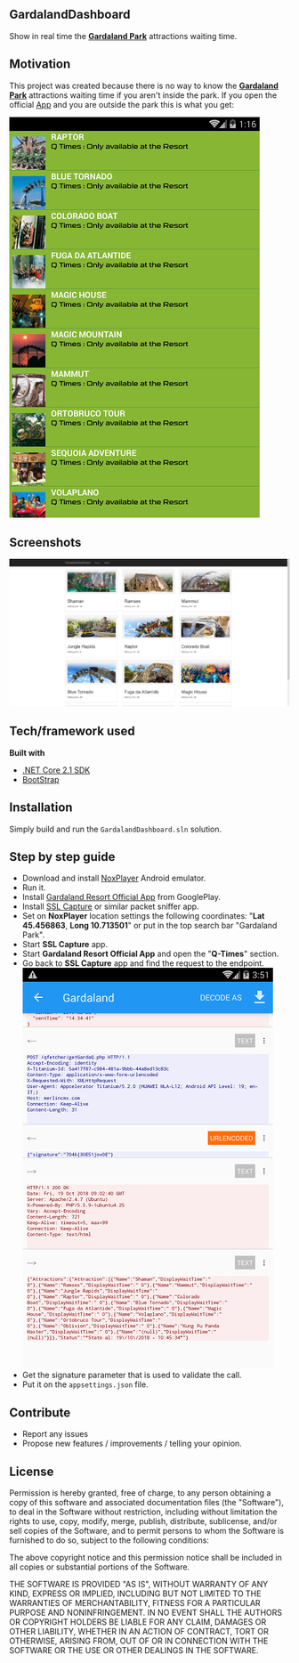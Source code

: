 ## GardalandDashboard
Show in real time the **[Gardaland Park](https://www.gardaland.it/)** attractions waiting time.

## Motivation
This project was created because there is no way to know the **[Gardaland Park](https://www.gardaland.it/)** attractions waiting time if you aren't inside the park.
If you open the official [App](https://play.google.com/store/apps/details?id=com.merlin.gardaland&hl=it) and you are
outside the park this is what you get:

![Gardaland App](GardalandDashboard/Screenshots/GardalandApp.png)

## Screenshots
![Gardaland Dashboard Main](GardalandDashboard/Screenshots/GardalandDashboard_Main.jpg)

## Tech/framework used

<b>Built with</b>
- [.NET Core 2.1 SDK](https://github.com/dotnet/core/blob/master/release-notes/2.1/README.md)
- [BootStrap](https://startbootstrap.com/)

## Installation
Simply build and run the `GardalandDashboard.sln` solution.

## Step by step guide
- Download and install [NoxPlayer](https://www.bignox.com/) Android emulator.
- Run it.
- Install [Gardaland Resort Official App](https://play.google.com/store/apps/details?id=com.merlin.gardaland&hl=it) from GooglePlay.
- Install [SSL Capture](https://play.google.com/store/apps/details?id=com.minhui.networkcapture) or similar packet sniffer app.
- Set on **NoxPlayer** location settings the following coordinates: "**Lat 45.456863**, **Long 10.713501**" or put in the top search bar "Gardaland Park".
- Start **SSL Capture** app.
- Start **Gardaland Resort Official App** and open the "**Q-Times**" section.
- Go back to **SSL Capture** app and find the request to the endpoint.
<br />![S S L Capture](GardalandDashboard/Screenshots/SSLCapture.png)
- Get the signature parameter that is used to validate the call.
- Put it on the `appsettings.json` file.

## Contribute
- Report any issues
- Propose new features / improvements / telling your opinion.

## License
Permission is hereby granted, free of charge, to any person obtaining a copy of this software and associated documentation files (the "Software"), to deal in the Software without restriction, including without limitation the rights to use, copy, modify, merge, publish, distribute, sublicense, and/or sell copies of the Software, and to permit persons to whom the Software is furnished to do so, subject to the following conditions:

The above copyright notice and this permission notice shall be included in all copies or substantial portions of the Software.

THE SOFTWARE IS PROVIDED "AS IS", WITHOUT WARRANTY OF ANY KIND, EXPRESS OR IMPLIED, INCLUDING BUT NOT LIMITED TO THE WARRANTIES OF MERCHANTABILITY, FITNESS FOR A PARTICULAR PURPOSE AND NONINFRINGEMENT. IN NO EVENT SHALL THE AUTHORS OR COPYRIGHT HOLDERS BE LIABLE FOR ANY CLAIM, DAMAGES OR OTHER LIABILITY, WHETHER IN AN ACTION OF CONTRACT, TORT OR OTHERWISE, ARISING FROM, OUT OF OR IN CONNECTION WITH THE SOFTWARE OR THE USE OR OTHER DEALINGS IN THE SOFTWARE.